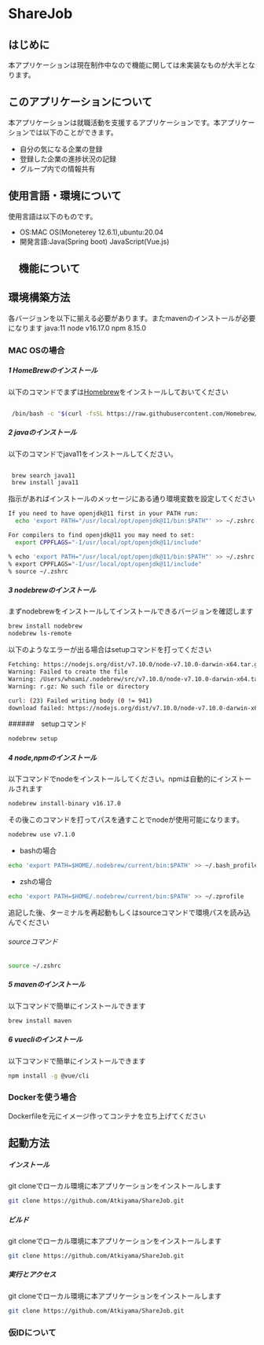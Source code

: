 # ShareJob


## はじめに 
本アプリケーションは現在制作中なので機能に関しては未実装なものが大半となります。
## このアプリケーションについて

本アプリケーションは就職活動を支援するアプリケーションです。本アプリケーションでは以下のことができます。

- 自分の気になる企業の登録
- 登録した企業の進捗状況の記録
- グループ内での情報共有

## 使用言語・環境について

使用言語は以下のものです。

- OS:MAC OS(Moneterey 12.6.1),ubuntu:20.04
- 開発言語:Java(Spring boot) JavaScript(Vue.js)

## 　機能について


## 環境構築方法
各バージョンを以下に揃える必要があります。またmavenのインストールが必要になります
java:11
node v16.17.0
npm 8.15.0

### MAC OSの場合

##### 1 HomeBrewのインストール

以下のコマンドでまずは[Homebrew](https://brew.sh/index_ja)をインストールしておいてください

``` sh : grepVer3.sh

 /bin/bash -c "$(curl -fsSL https://raw.githubusercontent.com/Homebrew/install/HEAD/install.sh)"
```

##### 2 javaのインストール

以下のコマンドでjava11をインストールしてください。
``` sh : grepVer3.sh

 brew search java11
 brew install java11
```

指示があればインストールのメッセージにある通り環境変数を設定してください

``` sh : grepVer3.sh
If you need to have openjdk@11 first in your PATH run:
  echo 'export PATH="/usr/local/opt/openjdk@11/bin:$PATH"' >> ~/.zshrc

For compilers to find openjdk@11 you may need to set:
  export CPPFLAGS="-I/usr/local/opt/openjdk@11/include"

% echo 'export PATH="/usr/local/opt/openjdk@11/bin:$PATH"' >> ~/.zshrc
% export CPPFLAGS="-I/usr/local/opt/openjdk@11/include"
% source ~/.zshrc

```
##### 3 nodebrewのインストール
まずnodebrewをインストールしてインストールできるバージョンを確認します

``` sh : grepVer3.sh
brew install nodebrew
nodebrew ls-remote
```

以下のようなエラーが出る場合はsetupコマンドを打ってください
``` sh : grepVer3.sh
Fetching: https://nodejs.org/dist/v7.10.0/node-v7.10.0-darwin-x64.tar.gz
Warning: Failed to create the file 
Warning: /Users/whoami/.nodebrew/src/v7.10.0/node-v7.10.0-darwin-x64.ta
Warning: r.gz: No such file or directory

curl: (23) Failed writing body (0 != 941)
download failed: https://nodejs.org/dist/v7.10.0/node-v7.10.0-darwin-x64.tar.gz
```
######　setupコマンド
``` sh : grepVer3.sh
nodebrew setup
```
##### 4 node,npmのインストール

以下コマンドでnodeをインストールしてください。npmは自動的にインストールされます
``` sh : grepVer3.sh
nodebrew install-binary v16.17.0
```

その後このコマンドを打ってパスを通すことでnodeが使用可能になります。
``` sh : grepVer3.sh
nodebrew use v7.1.0
```

- bashの場合
``` sh : grepVer3.sh
echo 'export PATH=$HOME/.nodebrew/current/bin:$PATH' >> ~/.bash_profile
```

- zshの場合
``` sh : grepVer3.sh
echo 'export PATH=$HOME/.nodebrew/current/bin:$PATH' >> ~/.zprofile
```
追記した後、ターミナルを再起動もしくはsourceコマンドで環境パスを読み込んでください

###### sourceコマンド
``` sh :sdf.sh
source ~/.zshrc
```

##### 5 mavenのインストール

以下コマンドで簡単にインストールできます
``` sh :sdf.sh
brew install maven
```

##### 6 vuecliのインストール

以下コマンドで簡単にインストールできます
``` sh :sdf.sh
npm install -g @vue/cli
```

### Dockerを使う場合

Dockerfileを元にイメージ作ってコンテナを立ち上げてください

## 起動方法

##### インストール
git cloneでローカル環境に本アプリケーションをインストールします

``` sh:dfs.sh
git clone https://github.com/Atkiyama/ShareJob.git
```

##### ビルド
git cloneでローカル環境に本アプリケーションをインストールします

``` sh:dfs.sh
git clone https://github.com/Atkiyama/ShareJob.git
```

##### 実行とアクセス
git cloneでローカル環境に本アプリケーションをインストールします

``` sh:dfs.sh
git clone https://github.com/Atkiyama/ShareJob.git
```

### 仮IDについて
